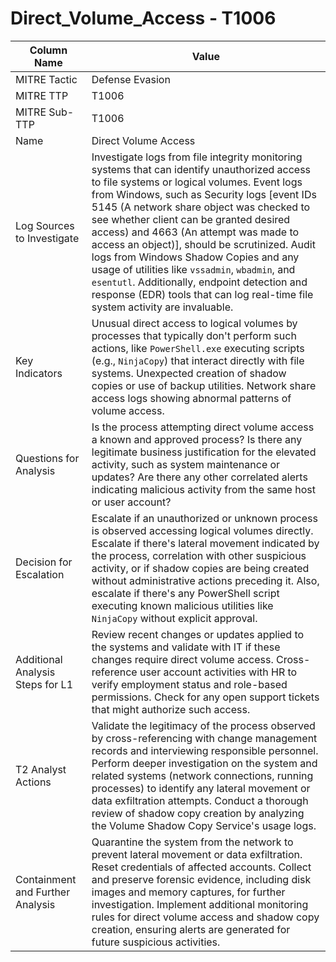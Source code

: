 # Direct_Volume_Access - T1006

| Column Name | Value |
|-------------|-------|
| MITRE Tactic | Defense Evasion |
| MITRE TTP | T1006 |
| MITRE Sub-TTP | T1006 |
| Name | Direct Volume Access |
| Log Sources to Investigate | Investigate logs from file integrity monitoring systems that can identify unauthorized access to file systems or logical volumes. Event logs from Windows, such as Security logs [event IDs 5145 (A network share object was checked to see whether client can be granted desired access) and 4663 (An attempt was made to access an object)], should be scrutinized. Audit logs from Windows Shadow Copies and any usage of utilities like `vssadmin`, `wbadmin`, and `esentutl`. Additionally, endpoint detection and response (EDR) tools that can log real-time file system activity are invaluable. |
| Key Indicators | Unusual direct access to logical volumes by processes that typically don't perform such actions, like `PowerShell.exe` executing scripts (e.g., `NinjaCopy`) that interact directly with file systems. Unexpected creation of shadow copies or use of backup utilities. Network share access logs showing abnormal patterns of volume access. |
| Questions for Analysis | Is the process attempting direct volume access a known and approved process? Is there any legitimate business justification for the elevated activity, such as system maintenance or updates? Are there any other correlated alerts indicating malicious activity from the same host or user account? |
| Decision for Escalation | Escalate if an unauthorized or unknown process is observed accessing logical volumes directly. Escalate if there's lateral movement indicated by the process, correlation with other suspicious activity, or if shadow copies are being created without administrative actions preceding it. Also, escalate if there's any PowerShell script executing known malicious utilities like `NinjaCopy` without explicit approval. |
| Additional Analysis Steps for L1 | Review recent changes or updates applied to the systems and validate with IT if these changes require direct volume access. Cross-reference user account activities with HR to verify employment status and role-based permissions. Check for any open support tickets that might authorize such access. |
| T2 Analyst Actions | Validate the legitimacy of the process observed by cross-referencing with change management records and interviewing responsible personnel. Perform deeper investigation on the system and related systems (network connections, running processes) to identify any lateral movement or data exfiltration attempts. Conduct a thorough review of shadow copy creation by analyzing the Volume Shadow Copy Service's usage logs. |
| Containment and Further Analysis | Quarantine the system from the network to prevent lateral movement or data exfiltration. Reset credentials of affected accounts. Collect and preserve forensic evidence, including disk images and memory captures, for further investigation. Implement additional monitoring rules for direct volume access and shadow copy creation, ensuring alerts are generated for future suspicious activities. |
